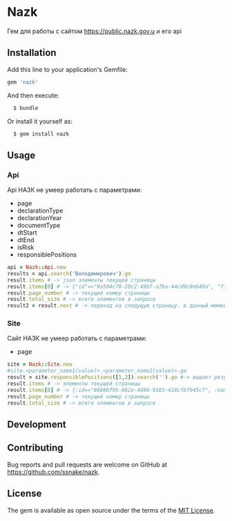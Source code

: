 # Nazk

Гем для работы с сайтом https://public.nazk.gov.u и его api 

## Installation

Add this line to your application's Gemfile:

```ruby
gem 'nazk'
```

And then execute:

```ruby
  $ bundle
```
Or install it yourself as:

```ruby
  $ gem install nazk
```

## Usage

### Api

Api НАЗК не умеер работать с параметрами:

* page
* declarationType
* declarationYear
* documentType
* dtStart
* dtEnd
* isRisk
* responsiblePositions

```ruby
api = Nazk::Api.new
results = api.search('Володимирович').go
result.items # -> json элементы текущей страницы
result.items[0] # -> {"id"=>"9a594c78-28c2-49bf-a7ba-44cd9c8e649a", "firstname"=>"Василь Васильович", "lastname"=>"Бабак", "placeOfWork"=>"Головне управління Національної поліції в Київській області", "position"=>"Начальник відділу контролю за обігом зброї у сфері дозвільної системи Управління превентивної діяльності ГУНП в Київській області", "linkPDF"=>"https://public.nazk.gov.ua/storage/documents/pdf/9/a/5/9/9a594c78-28c2-49bf-a7ba-44cd9c8e649a.pdf"}
result.page_number # -> текущий номер страницы
result.total_size # -> всего элементов в запросе
result2 = result.next # -> переход на следущую страницу. в данный момент api назк не умеет ходить по страницам
```


### Site

Сайт  НАЗК не умеер работать с параметрами:

* page

```ruby
site = Nazk::Site.new
#site.<parameter_name1(value)>.<parameter_name2(value)>.go
result = site.responsiblePositions([1,2]).search('').go #-> выдает результаты для Президент України, Прем’єр-міністр України, член Кабінету Міністрів України, перший заступник або заступник міністра та народний депутат України
result.items # -> элементы текущей страницы
result.items[0] # -> {:id=>"8608bf95-082e-4490-9183-418cfbf945c7", :name=>"Шкіря Ігор Миколайович"}
result.page_number # -> текущий номер страницы
result.total_size # -> всего элементов в запросе
```

## Development


## Contributing

Bug reports and pull requests are welcome on GitHub at https://github.com/ssnake/nazk.


## License

The gem is available as open source under the terms of the [MIT License](http://opensource.org/licenses/MIT).

